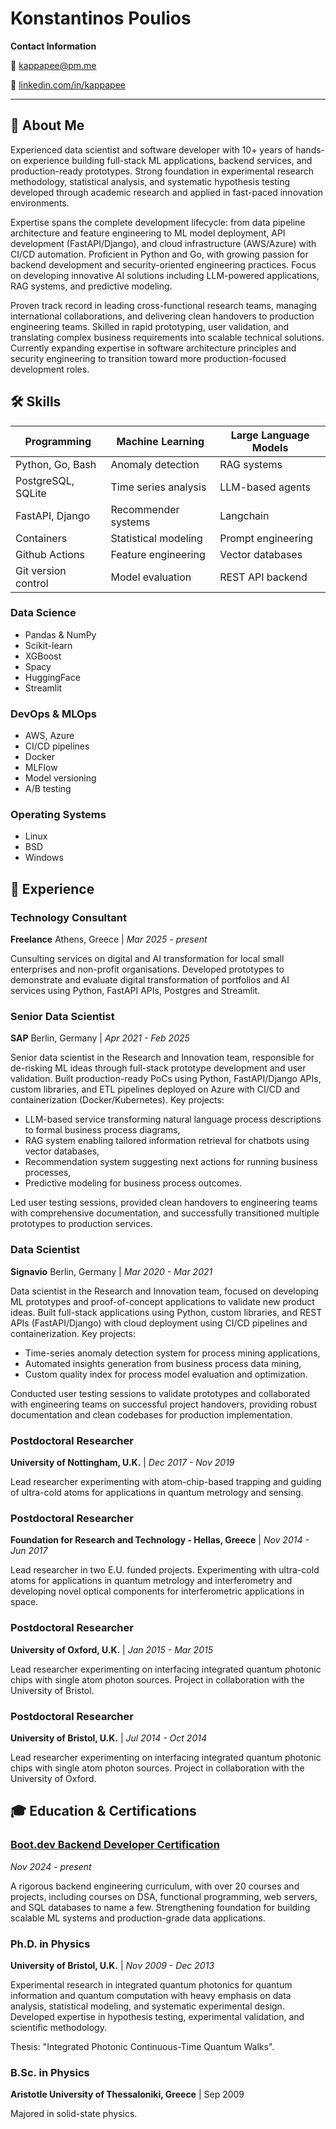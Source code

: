 # Konstantinos Poulios

**Contact Information**

📧 [kappapee@pm.me](mailto:kappapee@pm.me)

💼 [linkedin.com/in/kappapee](https://www.linkedin.com/in/kappapee/)

---

## 🚀 About Me

Experienced data scientist and software developer with 10+ years of hands-on experience building full-stack ML applications, backend services, and production-ready prototypes. Strong foundation in experimental research methodology, statistical analysis, and systematic hypothesis testing developed through academic research and applied in fast-paced innovation environments.

Expertise spans the complete development lifecycle: from data pipeline architecture and feature engineering to ML model deployment, API development (FastAPI/Django), and cloud infrastructure (AWS/Azure) with CI/CD automation. Proficient in Python and Go, with growing passion for backend development and security-oriented engineering practices. Focus on developing innovative AI solutions including LLM-powered applications, RAG systems, and predictive modeling.

Proven track record in leading cross-functional research teams, managing international collaborations, and delivering clean handovers to production engineering teams. Skilled in rapid prototyping, user validation, and translating complex business requirements into scalable technical solutions. Currently expanding expertise in software architecture principles and security engineering to transition toward more production-focused development roles. 

## 🛠️ Skills

| **Programming** | **Machine Learning** | **Large Language Models** |
| --- | --- | --- |
| Python, Go, Bash | Anomaly detection | RAG systems |
| PostgreSQL, SQLite | Time series analysis | LLM-based agents |
| FastAPI, Django | Recommender systems | Langchain |
| Containers | Statistical modeling | Prompt engineering |
| Github Actions | Feature engineering | Vector databases |
| Git version control | Model evaluation | REST API backend |

### Data Science
- Pandas & NumPy
- Scikit-learn
- XGBoost
- Spacy
- HuggingFace
- Streamlit

### DevOps & MLOps
- AWS, Azure
- CI/CD pipelines
- Docker
- MLFlow
- Model versioning
- A/B testing

### Operating Systems
- Linux
- BSD
- Windows

## 💼 Experience

### Technology Consultant
**Freelance** Athens, Greece | *Mar 2025 - present*

Cunsulting services on digital and AI transformation for local small enterprises and non-profit organisations. Developed prototypes to demonstrate and evaluate digital transformation of portfolios and AI services using Python, FastAPI APIs, Postgres and Streamlit.

### Senior Data Scientist
**SAP** Berlin, Germany | *Apr 2021 - Feb 2025*

Senior data scientist in the Research and Innovation team, responsible for de-risking ML ideas through full-stack prototype development and user validation. Built production-ready PoCs using Python, FastAPI/Django APIs, custom libraries, and ETL pipelines deployed on Azure with CI/CD and containerization (Docker/Kubernetes). Key projects:

- LLM-based service transforming natural language process descriptions to formal business process diagrams,
- RAG system enabling tailored information retrieval for chatbots using vector databases,
- Recommendation system suggesting next actions for running business processes,
- Predictive modeling for business process outcomes.

Led user testing sessions, provided clean handovers to engineering teams with comprehensive documentation, and successfully transitioned multiple prototypes to production services. 

### Data Scientist
**Signavio** Berlin, Germany | *Mar 2020 - Mar 2021*

Data scientist in the Research and Innovation team, focused on developing ML prototypes and proof-of-concept applications to validate new product ideas. Built full-stack applications using Python, custom libraries, and REST APIs (FastAPI/Django) with cloud deployment using CI/CD pipelines and containerization. Key projects:

- Time-series anomaly detection system for process mining applications,
- Automated insights generation from business process data mining,
- Custom quality index for process model evaluation and optimization.

Conducted user testing sessions to validate prototypes and collaborated with engineering teams on successful project handovers, providing robust documentation and clean codebases for production implementation. 

### Postdoctoral Researcher
**University of Nottingham, U.K.** | *Dec 2017 - Nov 2019*

Lead researcher experimenting with atom-chip-based trapping and guiding of ultra-cold atoms for applications in quantum metrology and sensing.

### Postdoctoral Researcher
**Foundation for Research and Technology - Hellas, Greece** | *Nov 2014 - Jun 2017*

Lead researcher in two E.U. funded projects. Experimenting with ultra-cold atoms for applications in quantum metrology and interferometry and developing novel optical components for interferometric applications in space.

### Postdoctoral Researcher
**University of Oxford, U.K.** | *Jan 2015 - Mar 2015*

Lead researcher experimenting on interfacing integrated quantum photonic chips with single atom photon sources. Project in collaboration with the University of Bristol.

### Postdoctoral Researcher
**University of Bristol, U.K.** | *Jul 2014 - Oct 2014*

Lead researcher experimenting on interfacing integrated quantum photonic chips with single atom photon sources. Project in collaboration with the University of Oxford.

## 🎓 Education & Certifications

### [Boot.dev Backend Developer Certification](https://www.boot.dev/u/kappapee)
*Nov 2024 - present*

A rigorous backend engineering curriculum, with over 20 courses and projects, including courses on DSA, functional programming, web servers, and SQL databases to name a few. Strengthening foundation for building scalable ML systems and production-grade data applications. 

### Ph.D. in Physics
**University of Bristol, U.K.** | *Nov 2009 - Dec 2013*

Experimental research in integrated quantum photonics for quantum information and quantum computation with heavy emphasis on data analysis, statistical modeling, and systematic experimental design. Developed expertise in hypothesis testing, experimental validation, and scientific methodology. 

Thesis: "Integrated Photonic Continuous-Time Quantum Walks".

### B.Sc. in Physics
**Aristotle University of Thessaloniki, Greece** | Sep 2009

Majored in solid-state physics.

